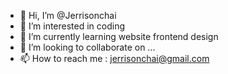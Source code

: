 - 👋 Hi, I’m @Jerrisonchai
- 👀 I’m interested in coding
- 🌱 I’m currently learning website frontend design
- 💞️ I’m looking to collaborate on ...
- 📫 How to reach me : jerrisonchai@gmail.com

<!---
Jerrisonchai/Jerrisonchai is a ✨ special ✨ repository because its `README.md` (this file) appears on your GitHub profile.
You can click the Preview link to take a look at your changes.
--->
